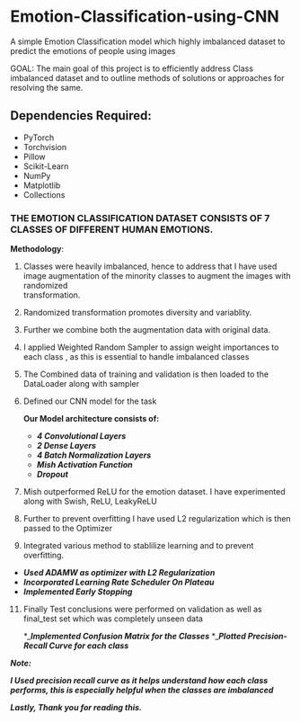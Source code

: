 # Emotion-Classification-using-CNN
A simple Emotion Classification model which highly imbalanced dataset to predict the emotions of people using images

GOAL: The main goal of this project is to efficiently address Class imbalanced dataset and to outline methods of solutions or approaches for resolving the same.

## Dependencies Required:

* PyTorch
* Torchvision
* Pillow
* Scikit-Learn
* NumPy
* Matplotlib
* Collections
  

### THE EMOTION CLASSIFICATION DATASET CONSISTS OF 7 CLASSES OF DIFFERENT HUMAN EMOTIONS.

__Methodology__:

1. Classes were heavily imbalanced, hence to address that I have used image augmentation of the minority classes to augment the images with randomized   
   transformation.
   
2. Randomized transformation promotes diversity and variablity.

3. Further we combine both the augmentation data with original data.

4. I applied Weighted Random Sampler to assign weight importances to each class , as this is essential to handle imbalanced classes

5. The Combined data of training and validation is then loaded to the DataLoader along with sampler
   
6. Defined our CNN model for the task


   __Our Model architecture consists of:__
      
     
     * ___4 Convolutional Layers___
     * ___2 Dense Layers___
     * ___4 Batch Normalization Layers___
     * ___Mish Activation Function___
     * ___Dropout___



8. Mish outperformed ReLU for the emotion dataset. I have experimented along with Swish, ReLU, LeakyReLU

9. Further to prevent overfitting I have used L2 regularization which is then passed to the Optimizer
   
10. Integrated various method to stablilize learning and to prevent overfitting.
    

   * ___Used ADAMW as optimizer with L2 Regularization___
   * ___Incorporated Learning Rate Scheduler On Plateau___
   * ___Implemented Early Stopping___


11. Finally Test conclusions were performed on validation as well as final_test set which was completely unseen data
    

    *____Implemented Confusion Matrix for the Classes___
    *____Plotted Precision-Recall Curve for each class___


___Note:___

___I Used precision recall curve as it helps understand how each class performs, this is especially helpful when the classes are imbalanced___


___Lastly, Thank you for reading this.___


 
       
